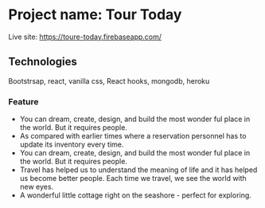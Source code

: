 # Project name: Tour Today

Live site: https://toure-today.firebaseapp.com/

## Technologies

Bootstrsap, react, vanilla css, React hooks, mongodb, heroku

### Feature

- You can dream, create, design, and build the most wonder ful place in the world. But it requires people.
- As compared with earlier times where a reservation personnel has to update its inventory every time.
- You can dream, create, design, and build the most wonder ful place in the world. But it requires people.
- Travel has helped us to understand the meaning of life and it has helped us become better people. Each time we travel, we see the world with new eyes.
- A wonderful little cottage right on the seashore - perfect for exploring.
